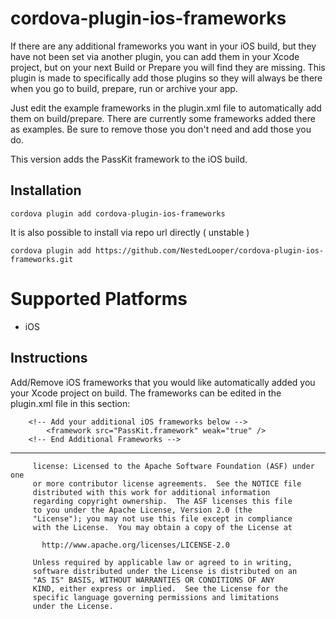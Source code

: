 # cordova-plugin-ios-frameworks

If there are any additional frameworks you want in your iOS build, but they have not been set via another plugin, you can add them in your Xcode project, but on your next Build or Prepare you will find they are missing. This plugin is made to specifically add those plugins so they will always be there when you go to build, prepare, run or archive your app.

Just edit the example frameworks in the plugin.xml file to automatically add them on build/prepare.
There are currently some frameworks added there as examples. Be sure to remove those you don't need and add those you do.

This version adds the PassKit framework to the iOS build.

## Installation
	cordova plugin add cordova-plugin-ios-frameworks

It is also possible to install via repo url directly ( unstable )

    cordova plugin add https://github.com/NestedLooper/cordova-plugin-ios-frameworks.git


# Supported Platforms
- iOS


## Instructions
Add/Remove iOS frameworks that you would like automatically added you your Xcode project on build.
The frameworks can be edited in the plugin.xml file in this section:

        <!-- Add your additional iOS frameworks below -->
            <framework src="PassKit.framework" weak="true" />
        <!-- End Additional Frameworks -->





---

 		 license: Licensed to the Apache Software Foundation (ASF) under one
         or more contributor license agreements.  See the NOTICE file
         distributed with this work for additional information
         regarding copyright ownership.  The ASF licenses this file
         to you under the Apache License, Version 2.0 (the
         "License"); you may not use this file except in compliance
         with the License.  You may obtain a copy of the License at

           http://www.apache.org/licenses/LICENSE-2.0

         Unless required by applicable law or agreed to in writing,
         software distributed under the License is distributed on an
         "AS IS" BASIS, WITHOUT WARRANTIES OR CONDITIONS OF ANY
         KIND, either express or implied.  See the License for the
         specific language governing permissions and limitations
         under the License.
